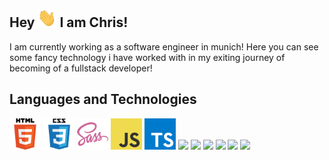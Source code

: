 <!-- ![Header](header.jpg) -->

## Hey <img src="wave.gif" width="30" height="30" /> I am Chris!

<p>I am currently working as a software engineer in munich! Here you can see some fancy technology i have worked with in my exiting journey of becoming of a fullstack developer! </p>

## Languages and Technologies

<img width="50px" src="https://raw.githubusercontent.com/github/explore/80688e429a7d4ef2fca1e82350fe8e3517d3494d/topics/html/html.png"></img> <img width="50px" src="https://raw.githubusercontent.com/github/explore/80688e429a7d4ef2fca1e82350fe8e3517d3494d/topics/css/css.png"></img> <img width="50px" src="https://raw.githubusercontent.com/github/explore/80688e429a7d4ef2fca1e82350fe8e3517d3494d/topics/sass/sass.png"></img> <img width="50px" src="https://raw.githubusercontent.com/github/explore/80688e429a7d4ef2fca1e82350fe8e3517d3494d/topics/javascript/javascript.png" width="15%"></img> <img width="50px" src="https://raw.githubusercontent.com/github/explore/80688e429a7d4ef2fca1e82350fe8e3517d3494d/topics/typescript/typescript.png"></img> <img width="50px" src="https://angular.io/assets/images/logos/angular/angular.svg" width="15%"></img> <img width="50px" src="https://raw.githubusercontent.com/jmnote/z-icons/master/svg/git.svg"></img> <img width="50px" src="https://raw.githubusercontent.com/jmnote/z-icons/master/svg/bash.svg"></img> <img  width="50px" src="https://raw.githubusercontent.com/jmnote/z-icons/master/svg/java.svg" width="15%"></img> <img width="50px" src="https://raw.githubusercontent.com/jmnote/z-icons/master/svg/python.svg"></img> <img width="50px" src="https://www.vectorlogo.zone/logos/postgresql/postgresql-icon.svg"></img>

